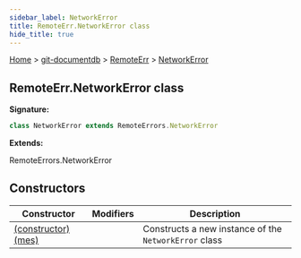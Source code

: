 ```yaml
---
sidebar_label: NetworkError
title: RemoteErr.NetworkError class
hide_title: true
---
```


[Home](./index.md) &gt; [git-documentdb](./git-documentdb.md) &gt; [RemoteErr](./git-documentdb.remoteerr.md) &gt; [NetworkError](./git-documentdb.remoteerr.networkerror.md)

## RemoteErr.NetworkError class

<b>Signature:</b>

```typescript
class NetworkError extends RemoteErrors.NetworkError 
```
<b>Extends:</b>

RemoteErrors.NetworkError

## Constructors

|  Constructor | Modifiers | Description |
|  --- | --- | --- |
|  [(constructor)(mes)](./git-documentdb.remoteerr.networkerror._constructor_.md) |  | Constructs a new instance of the <code>NetworkError</code> class |

